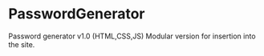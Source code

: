 # PasswordGenerator
Password generator v1.0 (HTML,CSS,JS) Modular version for insertion into the site.
